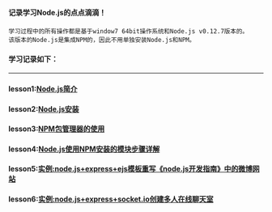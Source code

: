 #### 记录学习Node.js的点点滴滴！
    学习过程中的所有操作都是基于window7 64bit操作系统和Node.js v0.12.7版本的。
    该版本的Node.js是集成NPM的，因此不用单独安装Node.js和NPM。

#### 学习记录如下：
------
#### lesson1:[Node.js简介](https://github.com/xiaomaer/learn_Node.js/blob/master/lesson1/)
#### lesson2:[Node.js安装](https://github.com/xiaomaer/learn_Node.js/blob/master/lesson2/)
#### lesson3:[NPM包管理器的使用](https://github.com/xiaomaer/learn_Node.js/blob/master/lesson3/)
#### lesson4:[Node.js使用NPM安装的模块步骤详解](https://github.com/xiaomaer/learn_Node.js/blob/master/lesson3/)
#### lesson5:[实例:node.js+express+ejs模板重写《node.js开发指南》中的微博网站](http://y.dobit.top/Detail/150.html)
#### lesson6:[实例:node.js+express+socket.io创建多人在线聊天室](http://y.dobit.top/Detail/182.html)
